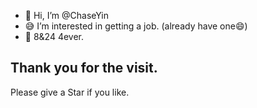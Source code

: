 - 👋 Hi, I’m @ChaseYin
- 😅 I’m interested in getting a job. (already have one😄)
- 💜 8&24 4ever.



<!-- <div style="align: center">
  <img width='600px' height='700px' margin='0 auto' alt="RIP" src="https://s1.ax1x.com/2022/03/09/b2HHrn.jpg" />

</div> -->



## Thank you for the visit.

<!-- ![](http://profile-counter.glitch.me/ChaseYin/count.svg) -->

Please give a Star if you like.

<!---
ChaseYin/ChaseYin is a ✨ special ✨ repository because its `README.md` (this file) appears on your GitHub profile.
You can click the Preview link to take a look at your changes.
--->
